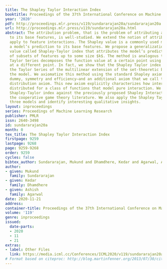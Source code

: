 ```yaml
---
title: The Shapley Taylor Interaction Index
booktitle: Proceedings of the 37th International Conference on Machine Learning
year: '2020'
pdf: http://proceedings.mlr.press/v119/sundararajan20a/sundararajan20a.pdf
url: http://proceedings.mlr.press/v119/sundararajan20a.html
abstract: The attribution problem, that is the problem of attributing a model’s prediction
  to its base features, is well-studied. We extend the notion of attribution to also
  apply to feature interactions. The Shapley value is a commonly used method to attribute
  a model’s prediction to its base features. We propose a generalization of the Shapley
  value called Shapley-Taylor index that attributes the model’s prediction to interactions
  of subsets of features up to some size $k$. The method is analogous to how the truncated
  Taylor Series decomposes the function value at a certain point using its derivatives
  at a different point. In fact, we show that the Shapley Taylor index is equal to
  the Taylor Series of the multilinear extension of the set-theoretic behavior of
  the model. We axiomatize this method using the standard Shapley axioms—linearity,
  dummy, symmetry and efficiency—and an additional axiom that we call the interaction
  distribution axiom. This new axiom explicitly characterizes how interactions are
  distributed for a class of functions that model pure interaction. We contrast the
  Shapley-Taylor index against the previously proposed Shapley Interaction index from
  the cooperative game theory literature. We also apply the Shapley Taylor index to
  three models and identify interesting qualitative insights.
layout: inproceedings
series: Proceedings of Machine Learning Research
publisher: PMLR
issn: 2640-3498
id: sundararajan20a
month: 0
tex_title: The Shapley Taylor Interaction Index
firstpage: 9259
lastpage: 9268
page: 9259-9268
order: 9259
cycles: false
bibtex_author: Sundararajan, Mukund and Dhamdhere, Kedar and Agarwal, Ashish
author:
- given: Mukund
  family: Sundararajan
- given: Kedar
  family: Dhamdhere
- given: Ashish
  family: Agarwal
date: 2020-11-21
address: 
container-title: Proceedings of the 37th International Conference on Machine Learning
volume: '119'
genre: inproceedings
issued:
  date-parts:
  - 2020
  - 11
  - 21
extras:
- label: Other Files
  link: https://media.icml.cc/Conferences/ICML2020/v119/sundararajan20a-supp.zip
# Format based on citeproc: http://blog.martinfenner.org/2013/07/30/citeproc-yaml-for-bibliographies/
---
```

